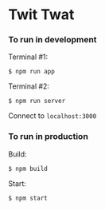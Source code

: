 # Twit Twat

### To run in development

Terminal #1:

    $ npm run app

Terminal #2:

    $ npm run server

Connect to `localhost:3000`

### To run in production

Build:

    $ npm build

Start:

    $ npm start
